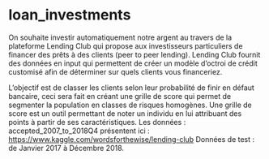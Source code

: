 # loan_investments
On souhaite investir automatiquement notre argent au travers de la plateforme Lending Club qui propose aux investisseurs particuliers de financer des prêts à des
clients (peer to peer lending). Lending Club fournit des données en input qui permettent de créer un modèle d’octroi de crédit customisé afin de déterminer sur quels clients vous financeriez.

L’objectif est de classer les clients selon leur probabilité de finir en défaut bancaire, ceci sera fait en créant une grille de score qui permet de segmenter la population en classes de risques homogènes.
Une grille de score est un outil permettant de noter un individu en lui attribuant des points à partir de ses caractéristiques.
Les données :  accepted_2007_to_2018Q4 présentent ici : https://www.kaggle.com/wordsforthewise/lending-club
Données de test : de Janvier 2017 à Décembre 2018.
